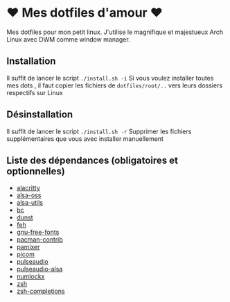 # ❤ Mes dotfiles d'amour ❤

Mes dotfiles pour mon petit linux.
J'utilise le magnifique et majestueux Arch Linux avec DWM comme window manager.

## Installation

Il suffit de lancer le script `./install.sh -i`
Si vous voulez installer toutes mes dots , il faut copier les fichiers de `dotfiles/root/..` vers leurs dossiers respectifs sur Linux

## Désinstallation 

Il suffit de lancer le script `./install.sh -r`
Supprimer les fichiers supplémentaires que vous avec installer manuellement

## Liste des dépendances (obligatoires et optionnelles)

- [alacritty](https://github.com/alacritty/alacritty)
- [alsa-oss](https://archlinux.org/packages/extra/x86_64/alsa-oss/)
- [alsa-utils](https://github.com/alsa-project/alsa-utils)
- [bc](https://archlinux.org/packages/extra/x86_64/bc/)
- [dunst](https://github.com/dunst-project/dunst)
- [feh](https://archlinux.org/packages/extra/x86_64/feh/)
- [gnu-free-fonts](https://archlinux.org/packages/extra/any/gnu-free-fonts/)
- [pacman-contrib](https://archlinux.org/packages/community/x86_64/pacman-contrib/)
- [pamixer](https://github.com/cdemoulins/pamixer)
- [picom](https://github.com/yshui/picom)
- [pulseaudio](https://archlinux.org/packages/extra/x86_64/pulseaudio/)
- [pulseaudio-alsa](https://archlinux.org/packages/extra/x86_64/pulseaudio-alsa/)
- [numlockx](https://archlinux.org/packages/community/x86_64/numlockx/)
- [zsh](https://archlinux.org/packages/extra/x86_64/zsh/)
- [zsh-completions](https://github.com/zsh-users/zsh-completions)
